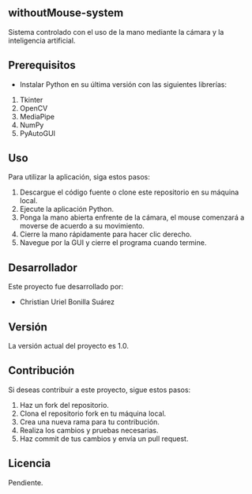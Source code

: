 ## withoutMouse-system

Sistema controlado con el uso de la mano mediante la cámara y la inteligencia artificial.

## Prerequisitos

- Instalar Python en su última versión con las siguientes librerías:
1. Tkinter
2. OpenCV
3. MediaPipe
4. NumPy
5. PyAutoGUI

## Uso

Para utilizar la aplicación, siga estos pasos:

1. Descargue el código fuente o clone este repositorio en su máquina local.
2. Ejecute la aplicación Python.
3. Ponga la mano abierta enfrente de la cámara, el mouse comenzará a moverse de acuerdo a su movimiento.
4. Cierre la mano rápidamente para hacer clic derecho.
5. Navegue por la GUI y cierre el programa cuando termine.

## Desarrollador

Este proyecto fue desarrollado por:

- Christian Uriel Bonilla Suárez

## Versión

La versión actual del proyecto es 1.0.

## Contribución

Si deseas contribuir a este proyecto, sigue estos pasos:

1. Haz un fork del repositorio.
2. Clona el repositorio fork en tu máquina local.
3. Crea una nueva rama para tu contribución.
4. Realiza los cambios y pruebas necesarias.
5. Haz commit de tus cambios y envía un pull request.

## Licencia

Pendiente.
